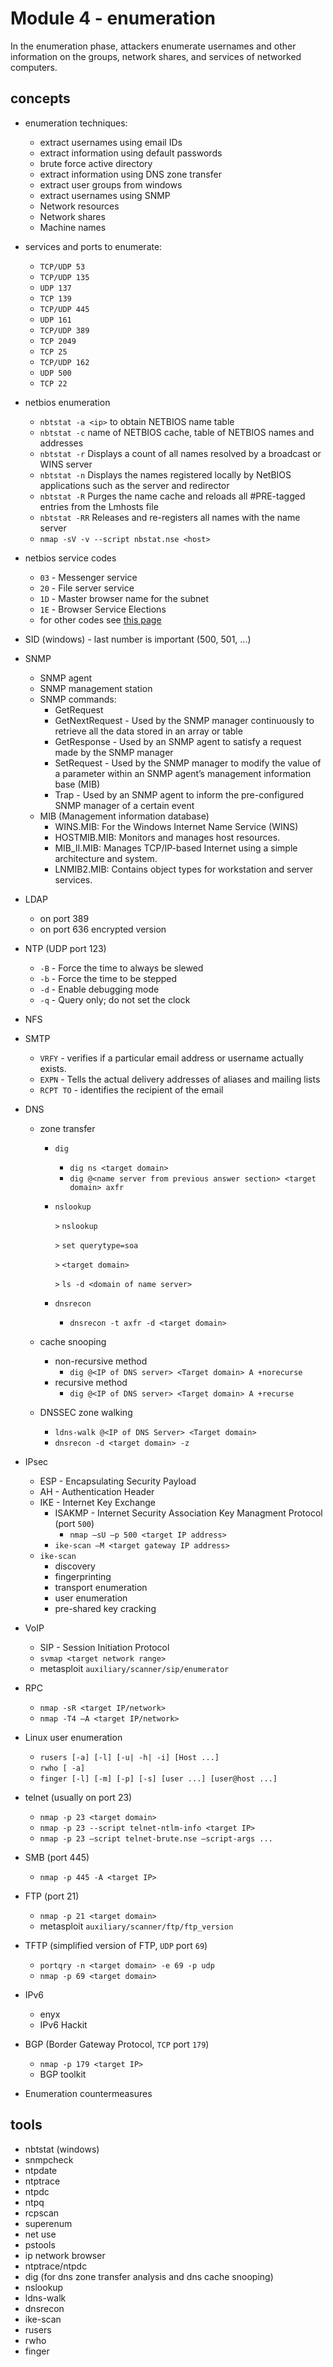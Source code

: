 # Module 4 - enumeration

In the enumeration phase, attackers enumerate usernames and other information on the groups, network shares, and services of networked computers.

## concepts

- enumeration techniques:
  - extract usernames using email IDs
  - extract information using default passwords
  - brute force active directory
  - extract information using DNS zone transfer
  - extract user groups from windows
  - extract usernames using SNMP
  - Network resources
  - Network shares
  - Machine names
- services and ports to enumerate:
  - `TCP/UDP 53`
  - `TCP/UDP 135`
  - `UDP 137`
  - `TCP 139`
  - `TCP/UDP 445`
  - `UDP 161`
  - `TCP/UDP 389`
  - `TCP 2049`
  - `TCP 25`
  - `TCP/UDP 162`
  - `UDP 500`
  - `TCP 22`
- netbios enumeration
  - `nbtstat -a <ip>` to obtain NETBIOS name table
  - `nbtstat -c` name of NETBIOS cache, table of NETBIOS names and addresses
  - `nbtstat -r` Displays a count of all names resolved by a broadcast or WINS server
  - `nbtstat -n` Displays the names registered locally by NetBIOS applications such as the server and redirector
  - `nbtstat -R` Purges the name cache and reloads all #PRE-tagged entries from the Lmhosts file
  - `nbtstat -RR` Releases and re-registers all names with the name server
  - `nmap -sV -v --script nbstat.nse <host>`
- netbios service codes
  - `03` - Messenger service
  - `20` - File server service
  - `1D` - Master browser name for the subnet
  - `1E` - Browser Service Elections
  - for other codes see [this page](http://www.pyeung.com/pages/microsoft/winnt/netbioscodes.html)
- SID (windows) - last number is important (500, 501, ...)
- SNMP
  - SNMP agent
  - SNMP management station
  - SNMP commands:
    - GetRequest
    - GetNextRequest - Used by the SNMP manager continuously to retrieve all the data stored in an array or table
    - GetResponse - Used by an SNMP agent to satisfy a request made by the SNMP manager
    - SetRequest - Used by the SNMP manager to modify the value of a parameter within an SNMP agent’s management information base (MIB)
    - Trap - Used by an SNMP agent to inform the pre-configured SNMP manager of a certain event
  - MIB (Management information database)
    - WINS.MIB: For the Windows Internet Name Service (WINS)
    - HOSTMIB.MIB: Monitors and manages host resources.
    - MIB_II.MIB: Manages TCP/IP-based Internet using a simple architecture and system.
    - LNMIB2.MIB: Contains object types for workstation and server services.

- LDAP
  - on port 389
  - on port 636 encrypted version
- NTP (UDP port 123)
  - `-B` - Force the time to always be slewed
  - `-b` - Force the time to be stepped
  - `-d` - Enable debugging mode
  - `-q` - Query only; do not set the clock
- NFS
- SMTP
  - `VRFY` - verifies if a particular email address or username actually exists.
  - `EXPN` - Tells the actual delivery addresses of aliases and mailing lists
  - `RCPT TO` - identifies the recipient of the email
- DNS

  - zone transfer

    - `dig`
      - `dig ns <target domain>`
      - `dig @<name server from previous answer section> <target domain> axfr`
    - `nslookup`

      `>` `nslookup`

      `>` `set querytype=soa`

      `>` `<target domain>`

      `>` `ls -d <domain of name server>`

    - `dnsrecon`
      - `dnsrecon -t axfr -d <target domain>`

  - cache snooping
    - non-recursive method
      - `dig @<IP of DNS server> <Target domain> A +norecurse`
    - recursive method
      - `dig @<IP of DNS server> <Target domain> A +recurse`
  - DNSSEC zone walking
    - `ldns-walk @<IP of DNS Server> <Target domain>`
    - `dnsrecon -d <target domain> -z`

- IPsec
  - ESP - Encapsulating Security Payload
  - AH - Authentication Header
  - IKE - Internet Key Exchange
    - ISAKMP - Internet Security Association Key Managment Protocol (port `500`)
      - `nmap –sU –p 500 <target IP address>`
    - `ike-scan –M <target gateway IP address>`
  - `ike-scan`
    - discovery
    - fingerprinting
    - transport enumeration
    - user enumeration
    - pre-shared key cracking
- VoIP
  - SIP - Session Initiation Protocol
  - `svmap <target network range>`
  - metasploit `auxiliary/scanner/sip/enumerator`
- RPC
  - `nmap -sR <target IP/network>`
  - `nmap -T4 –A <target IP/network>`
- Linux user enumeration
  - `rusers [-a] [-l] [-u| -h| -i] [Host ...]`
  - `rwho [ -a]`
  - `finger [-l] [-m] [-p] [-s] [user ...] [user@host ...]`
- telnet (usually on port 23)
  - `nmap -p 23 <target domain>`
  - `nmap -p 23 --script telnet-ntlm-info <target IP>`
  - `nmap -p 23 –script telnet-brute.nse –script-args ...`
- SMB (port 445)
  - `nmap -p 445 -A <target IP>`
- FTP (port 21)
  - `nmap -p 21 <target domain>`
  - metasploit `auxiliary/scanner/ftp/ftp_version`
- TFTP (simplified version of FTP, `UDP` port `69`)
  - `portqry -n <target domain> -e 69 -p udp`
  - `nmap -p 69 <target domain>`
- IPv6
  - enyx
  - IPv6 Hackit
- BGP (Border Gateway Protocol, `TCP` port `179`)
  - `nmap -p 179 <target IP>`
  - BGP toolkit
- Enumeration countermeasures

## tools

- nbtstat (windows)
- snmpcheck
- ntpdate
- ntptrace
- ntpdc
- ntpq
- rcpscan
- superenum
- net use
- pstools
- ip network browser
- ntptrace/ntpdc
- dig (for dns zone transfer analysis and dns cache snooping)
- nslookup
- ldns-walk
- dnsrecon
- ike-scan
- rusers
- rwho
- finger

